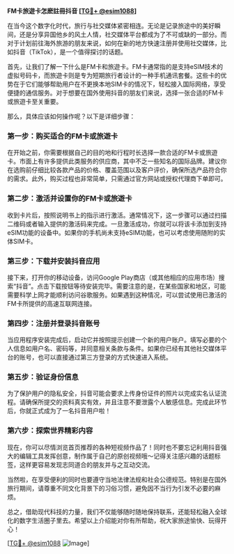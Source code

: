 **FM卡旅遊卡怎麽註冊抖音 [[TG💪+ @esim1088](https://t.me/s/esim1088)]**

在当今这个数字化时代，旅行与社交媒体紧密相连。无论是记录旅途中的美好瞬间，还是分享异国他乡的风土人情，社交媒体平台都成为了不可或缺的一部分。而对于计划前往海外旅游的朋友来说，如何在新的地方快速注册并使用社交媒体，比如抖音（TikTok），是一个值得探讨的话题。

首先，让我们了解一下什么是FM卡和旅遊卡。FM卡通常指的是支持eSIM技术的虚拟号码卡，而旅遊卡则是专为短期旅行者设计的一种手机通讯套餐。这些卡的优势在于它们能够帮助用户在不更换本地SIM卡的情况下，轻松接入国际网络，享受便捷的通信服务。对于想要在国外使用抖音的朋友们来说，选择一张合适的FM卡或旅遊卡至关重要。

那么，具体应该如何操作呢？以下是详细步骤：

### 第一步：购买适合的FM卡或旅遊卡

在开始之前，你需要根据自己的目的地和行程时长选择一款合适的FM卡或旅遊卡。市面上有许多提供此类服务的供应商，其中不乏一些知名的国际品牌。建议你在选购前仔细比较各款产品的价格、覆盖范围以及客户评价，确保所选产品符合你的需求。此外，购买过程也非常简单，只需通过官方网站或授权代理商下单即可。

### 第二步：激活并设置你的FM卡或旅遊卡

收到卡片后，按照说明书上的指示进行激活。通常情况下，这一步骤可以通过扫描二维码或者输入提供的激活码来完成。一旦激活成功，你就可以将该卡添加到支持eSIM功能的设备中。如果你的手机尚未支持eSIM功能，也可以考虑使用随附的实体SIM卡。

### 第三步：下载并安装抖音应用

接下来，打开你的移动设备，访问Google Play商店（或其他相应的应用市场）搜索“抖音”。点击下载按钮等待安装完毕。需要注意的是，在某些国家和地区，可能需要科学上网才能顺利访问谷歌服务。如果遇到这种情况，可以尝试使用已激活的FM卡所提供的高速互联网连接。

### 第四步：注册并登录抖音账号

当应用程序安装完成后，启动它并按照提示创建一个新的用户账户。填写必要的个人信息如用户名、密码等，并同意相关条款与条件。如果你已经有其他社交媒体平台的账号，也可以直接通过第三方登录的方式快速进入系统。

### 第五步：验证身份信息

为了保护用户的隐私安全，抖音可能会要求上传身份证件的照片以完成实名认证流程。请确保所提交的资料真实有效，并且注意不要泄露个人敏感信息。完成此环节后，你就正式成为了一名抖音用户啦！

### 第六步：探索世界精彩内容

现在，你可以尽情浏览首页推荐的各种短视频作品了！同时也不要忘记利用抖音强大的编辑工具发挥创意，制作属于自己的原创视频哦～记得关注感兴趣的话题标签，这样更容易发现志同道合的朋友并与之互动交流。

当然啦，在享受便利的同时也要遵守当地法律法规和社会公德规范。特别是在国外旅行期间，请尊重不同文化背景下的习俗习惯，避免因不当行为引发不必要的麻烦。

总之，借助现代科技的力量，我们不仅能够随时随地保持联系，还能轻松融入全球化的数字生活圈子里去。希望以上介绍能对你有所帮助，祝大家旅途愉快、玩得开心！

[[TG💪+ @esim1088](https://t.me/s/esim1088) ![Image](https://i.postimg.cc/4NQfJmqS/Snipaste-2025-05-13-00-14-12.png)]